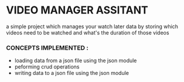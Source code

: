 # VIDEO MANAGER ASSITANT
a simple project which manages your watch later data by storing which videos need to be watched and what's the duration of those videos 

### CONCEPTS IMPLEMENTED :
- loading data from a json file using the json module
- peforming crud operations 
- writing data to a json file using the json module